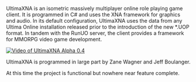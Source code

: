 UltimaXNA is an isometric massively multiplayer online role playing game client. It is programmed in C# and uses the XNA framework for graphics and audio. In its default configuration, UltimaXNA uses the data from any Ultima Online installation released prior to the introduction of the new *.UOP format. In tandem with the RunUO server, the client provides a framework for MMORPG video game development. 

[![Video of UltimaXNA Alpha 0.4](http://img.youtube.com/vi/gUfpQkLBdzE/0.jpg)](http://www.youtube.com/watch?v=gUfpQkLBdzE)

UltimaXNA is programmed in large part by Zane Wagner and Jeff Boulanger.

At this time the project is functional but nowhere near feature complete.
